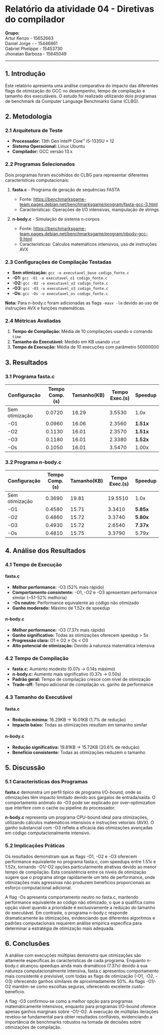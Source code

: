 # Relatório da atividade 04 - Diretivas do compilador

**Grupo:** <br>
Artur Kenzo - 15652663 <br>
Daniel Jorge - - 15446861 <br>
Gabriel Phelippe - 15453730 <br>
Jhonatan Barboza - 15645049
    
---

## 1. Introdução

Este relatório apresenta uma análise comparativa do impacto das diferentes flags de otimização do GCC no desempenho, tempo de compilação e tamanho dos executáveis. O estudo foi realizado utilizando dois programas de benchmark da Computer Language Benchmarks Game (CLBG).

## 2. Metodologia

### 2.1 Arquitetura de Teste
- **Processador:** 13th Gen Intel® Core™ i5-1335U × 12
- **Sistema Operacional:** Linux Ubuntu
- **Compilador:** GCC versão 13.x

### 2.2 Programas Selecionados
Dois programas foram escolhidos do CLBG para representar diferentes características computacionais:

1. **fasta.c** - Programa de geração de sequências FASTA
   - Fonte: https://benchmarksgame-team.pages.debian.net/benchmarksgame/program/fasta-gcc-3.html
   - Características: Operações de I/O intensivas, manipulação de strings

2. **n-body.c** - Simulação de sistema n-corpos
   - Fonte: https://benchmarksgame-team.pages.debian.net/benchmarksgame/program/nbody-gcc-9.html
   - Características: Cálculos matemáticos intensivos, uso de instruções AVX

### 2.3 Configurações de Compilação Testadas
- **Sem otimização:** `gcc -o executavel_base codigo_fonte.c`
- **-O1:** `gcc -O1 -o executavel_o1 codigo_fonte.c`
- **-O2:** `gcc -O2 -o executavel_o2 codigo_fonte.c`
- **-O3:** `gcc -O3 -o executavel_o3 codigo_fonte.c`
- **-Os:** `gcc -Os -o executavel_os codigo_fonte.c`

**Nota:** Para n-body.c foram adicionadas as flags `-mavx -lm` devido ao uso de instruções AVX e funções matemáticas.

### 2.4 Métricas Avaliadas
1. **Tempo de Compilação:** Média de 10 compilações usando o comando `time`
2. **Tamanho do Executável:** Medido em KB usando `stat`
3. **Tempo de Execução:** Média de 10 execuções com parâmetro 50000000

## 3. Resultados

### 3.1 Programa fasta.c

| Configuração | Tempo Comp.(s) | Tamanho(KB) | Tempo Exec.(s) | Speedup |
|--------------|----------------|-------------|----------------|---------|
| Sem otimização | 0.0720 | 16.29 | 3.5530 | 1.0x |
| -O1 | 0.0960 | 16.06 | 2.3560 | **1.51x** |
| -O2 | 0.1130 | 16.01 | 2.3570 | **1.51x** |
| -O3 | 0.1180 | 16.01 | 2.3380 | **1.52x** |
| -Os | 0.1050 | 16.01 | 3.5470 | 1.00x |

### 3.2 Programa n-body.c

| Configuração | Tempo Comp.(s) | Tamanho(KB) | Tempo Exec.(s) | Speedup |
|--------------|----------------|-------------|----------------|---------|
| Sem otimização | 0.3690 | 19.81 | 19.5510 | 1.0x |
| -O1 | 0.4580 | 15.71 | 3.3410 | **5.85x** |
| -O2 | 0.4860 | 15.72 | 3.3740 | **5.80x** |
| -O3 | 0.4930 | 15.72 | 2.6540 | **7.37x** |
| -Os | 0.4810 | 15.75 | 3.3790 | 5.79x |

## 4. Análise dos Resultados

### 4.1 Tempo de Execução

#### fasta.c
- **Melhor performance:** -O3 (52% mais rápido)
- **Comportamento consistente:** -O1, -O2 e -O3 apresentam performance similar (~51-52% melhoria)
- **-Os neutro:** Performance equivalente ao código não otimizado
- **Ganho moderado:** Máximo de 1.52x de speedup

#### n-body.c
- **Melhor performance:** -O3 (7.37x mais rápido)
- **Ganho significativo:** Todas as otimizações oferecem speedup > 5x
- **Progressão clara:** O1 ≈ O2 ≈ Os < O3
- **Alto potencial de otimização:** Devido à natureza matemática intensiva

### 4.2 Tempo de Compilação

- **fasta.c:** Aumento modesto (0.07s → 0.14s máximo)
- **n-body.c:** Aumento mais significativo (0.37s → 0.50s)
- **Padrão geral:** Tempo de compilação cresce com nível de otimização
- **Trade-off:** Tempo adicional de compilação vs. ganho de performance

### 4.3 Tamanho do Executável

#### fasta.c
- **Redução mínima:** 16.29KB → 16.01KB (1.7% de redução)
- **Impacto baixo:** Todas as otimizações resultam em tamanho similar

#### n-body.c
- **Redução significativa:** 19.81KB → 15.72KB (20.6% de redução)
- **Benefício consistente:** Todas as otimizações reduzem o tamanho

## 5. Discussão

### 5.1 Características dos Programas

**fasta.c** demonstra um perfil típico de programa I/O-bound, onde as otimizações têm impacto limitado devido aos gargalos de entrada/saída. O comportamento anômalo do -O3 pode ser explicado por over-optimization que interfere com o cache ou pipeline do processador.

**n-body.c** representa um programa CPU-bound ideal para otimizações, utilizando cálculos matemáticos intensivos e instruções vetoriais (AVX). O ganho substancial com -O3 reflete a eficácia das otimizações avançadas em código computacionalmente intensivo.

### 5.2 Implicações Práticas

Os resultados demonstram que as flags -O1, -O2 e -O3 oferecem performance equivalente no programa fasta.c, com speedups entre 1.51x e 1.52x, tornando -O1/-O2 opções particularmente atrativas devido ao menor tempo de compilação. Esta consistência entre os níveis de otimização sugere que o programa atinge rapidamente um teto de performance, onde otimizações mais agressivas não produzem benefícios proporcionais ao esforço computacional adicional.

A flag -Os apresenta comportamento neutro no fasta.c, mantendo performance equivalente ao código não otimizado, o que a qualifica como opção viável quando a prioridade é exclusivamente a redução do tamanho do executável. Em contraste, o programa n-body.c responde dramaticamente às otimizações, evidenciando que diferentes algoritmos e padrões computacionais requerem análise empírica específica para determinar a estratégia de otimização mais adequada.

## 6. Conclusões

A análise com execuções múltiplas demonstra que otimizações são altamente específicas às características de cada programa. Enquanto n-body.c alcançou speedups ainda mais dramáticos (7.37x) devido à sua natureza computacionalmente intensiva, fasta.c apresentou comportamento mais consistente e previsível, com todas as flags de otimização (-O1, -O2, -O3) oferecendo ganhos similares de aproximadamente 50%. As flags -O1/-O2 mantêm-se como escolhas seguras, oferecendo excelente custo-benefício.

A flag -O3 confirmou-se como a melhor opção para programas matemáticamente intensivos, enquanto para programas I/O-bound oferece apenas ganhos marginais sobre -O1/-O2. A execução de múltiplas iterações revelou-se fundamental para obter resultados confiáveis, evidenciando a importância de benchmarks robustos na tomada de decisões sobre otimizações de compilação.
